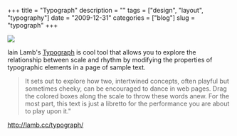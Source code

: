 +++
title = "Typograph"
description = ""
tags = ["design", "layout", "typography"]
date = "2009-12-31"
categories = ["blog"]
slug = "typograph"
+++



  <div class="notebook-screenshot"><a href="http://lamb.cc/typograph/"><img src="http://media.konigi.com/bluga/wt4b3cb98295a13_large.jpg"/></a></div><p>Iain Lamb's <a href="http://lamb.cc/typograph/">Typograph</a> is cool tool that allows you to explore the relationship between scale and rhythm by modifying the properties of typographic elements in a page of sample text.</p>

<p><blockquote>It sets out to explore how two, intertwined concepts, often playful but sometimes cheeky, can be encouraged to dance in web pages. Drag the colored boxes along the scale to throw these words anew. For the most part, this text is just a libretto for the performance you are about to play upon it.&quot;</blockquote></p>

    
  <a href="http://lamb.cc/typograph/">http://lamb.cc/typograph/</a>
